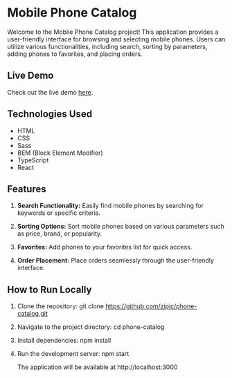 # Mobile Phone Catalog

Welcome to the Mobile Phone Catalog project! This application provides a user-friendly interface for browsing and selecting mobile phones. Users can utilize various functionalities, including search, sorting by parameters, adding phones to favorites, and placing orders.

## Live Demo

Check out the live demo [here](https://zipic.github.io/react_phone-catalog).

## Technologies Used

- HTML
- CSS
- Sass
- BEM (Block Element Modifier)
- TypeScript
- React

## Features

1. **Search Functionality:** Easily find mobile phones by searching for keywords or specific criteria.

2. **Sorting Options:** Sort mobile phones based on various parameters such as price, brand, or popularity.

3. **Favorites:** Add phones to your favorites list for quick access.

4. **Order Placement:** Place orders seamlessly through the user-friendly interface.

## How to Run Locally

1. Clone the repository:
   git clone https://github.com/zipic/phone-catalog.git
2. Navigate to the project directory:
   cd phone-catalog
3. Install dependencies:
   npm install
4. Run the development server:
   npm start

   The application will be available at http://localhost:3000         

